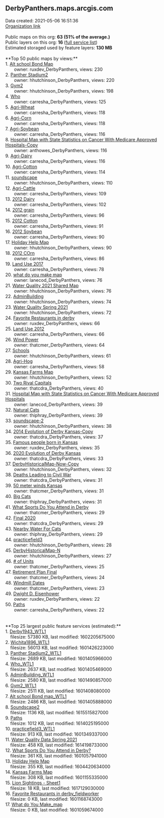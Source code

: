 <h2>DerbyPanthers.maps.arcgis.com</h2> Data created: 2021-05-06 16:51:36 <br /><a target='new' href='https://DerbyPanthers.maps.arcgis.com'>Organization link</a><br /><br />Public maps on this org: <b>63 (51% of the average.)</b><br />Public layers on this org: <b>16 </b>(<a target='new' href='https://services.arcgis.com/eHTcs3sY4zEuE0px/ArcGIS/rest/services'>full service list</a>)<br />Estimated storaged used by feature layers: <b>130 MB</b><br /><br />**Top 50 public maps by views:**<br />  1. <a target='new' href='https://www.arcgis.com/home/item.html?id=6efad3c32e004e4982c376fcfa99667c'>Alt school Bond Map</a> <br />  &nbsp;&nbsp;&nbsp;&nbsp; &nbsp;&nbsp;owner: ruxdev_DerbyPanthers, views: 230<br />  2. <a target='new' href='https://www.arcgis.com/home/item.html?id=01457e4a72784f0cb858f99b4869e8a1'>Panther Stadium2</a> <br />  &nbsp;&nbsp;&nbsp;&nbsp; &nbsp;&nbsp;owner: hhutchinson_DerbyPanthers, views: 220<br />  3. <a target='new' href='https://www.arcgis.com/home/item.html?id=96ced02565294c499b15ee451b0bc511'>Gym2</a> <br />  &nbsp;&nbsp;&nbsp;&nbsp; &nbsp;&nbsp;owner: hhutchinson_DerbyPanthers, views: 198<br />  4. <a target='new' href='https://www.arcgis.com/home/item.html?id=c77d1aa1c253419db7a6439941281729'>Who</a> <br />  &nbsp;&nbsp;&nbsp;&nbsp; &nbsp;&nbsp;owner: carresha_DerbyPanthers, views: 125<br />  5. <a target='new' href='https://www.arcgis.com/home/item.html?id=88a54d2e07da45d19f2455c71293a9b5'>Agri-Wheat</a> <br />  &nbsp;&nbsp;&nbsp;&nbsp; &nbsp;&nbsp;owner: carresha_DerbyPanthers, views: 118<br />  6. <a target='new' href='https://www.arcgis.com/home/item.html?id=61e61c4d852e44a594a071c227226477'>Agri-Corn</a> <br />  &nbsp;&nbsp;&nbsp;&nbsp; &nbsp;&nbsp;owner: carresha_DerbyPanthers, views: 118<br />  7. <a target='new' href='https://www.arcgis.com/home/item.html?id=572328f7188c468984fcc8e6d36f398d'>Agri-Soybean</a> <br />  &nbsp;&nbsp;&nbsp;&nbsp; &nbsp;&nbsp;owner: carresha_DerbyPanthers, views: 116<br />  8. <a target='new' href='https://www.arcgis.com/home/item.html?id=19a516d5b15f4333a9a96b72dbc144c2'>Hospital Map with State Statistics on Cancer With Medicare Approved Hospitals-Copy</a> <br />  &nbsp;&nbsp;&nbsp;&nbsp; &nbsp;&nbsp;owner: anthowes_DerbyPanthers, views: 116<br />  9. <a target='new' href='https://www.arcgis.com/home/item.html?id=fd743ee5842740ad93dad412db197602'>Agri-Dairy</a> <br />  &nbsp;&nbsp;&nbsp;&nbsp; &nbsp;&nbsp;owner: carresha_DerbyPanthers, views: 116<br />  10. <a target='new' href='https://www.arcgis.com/home/item.html?id=e6f76dd65ee04a13bddcbcac1361a178'>Agri-Cotton</a> <br />  &nbsp;&nbsp;&nbsp;&nbsp; &nbsp;&nbsp;owner: carresha_DerbyPanthers, views: 114<br />  11. <a target='new' href='https://www.arcgis.com/home/item.html?id=8955c8fde7e549ae9ed380419e6f35a7'>soundscape</a> <br />  &nbsp;&nbsp;&nbsp;&nbsp; &nbsp;&nbsp;owner: hhutchinson_DerbyPanthers, views: 110<br />  12. <a target='new' href='https://www.arcgis.com/home/item.html?id=1cb247d4f9174a80a9b0fa7912c62270'>Agri-Cattle</a> <br />  &nbsp;&nbsp;&nbsp;&nbsp; &nbsp;&nbsp;owner: carresha_DerbyPanthers, views: 109<br />  13. <a target='new' href='https://www.arcgis.com/home/item.html?id=8f381c70fc89453fb4684c141959c949'>2012 Dairy</a> <br />  &nbsp;&nbsp;&nbsp;&nbsp; &nbsp;&nbsp;owner: carresha_DerbyPanthers, views: 102<br />  14. <a target='new' href='https://www.arcgis.com/home/item.html?id=243c910c816b4a799998820ea322b824'>2012 grain</a> <br />  &nbsp;&nbsp;&nbsp;&nbsp; &nbsp;&nbsp;owner: carresha_DerbyPanthers, views: 96<br />  15. <a target='new' href='https://www.arcgis.com/home/item.html?id=597b830e7e214613b43e243f503b4c72'>2012 Cotton</a> <br />  &nbsp;&nbsp;&nbsp;&nbsp; &nbsp;&nbsp;owner: carresha_DerbyPanthers, views: 91<br />  16. <a target='new' href='https://www.arcgis.com/home/item.html?id=f30dcdaf56e544f3a44d0c2ea824bdc1'>2012 Soybean</a> <br />  &nbsp;&nbsp;&nbsp;&nbsp; &nbsp;&nbsp;owner: carresha_DerbyPanthers, views: 90<br />  17. <a target='new' href='https://www.arcgis.com/home/item.html?id=439c8de7d13046bcb024dab3a56f5997'>Holiday Help Map</a> <br />  &nbsp;&nbsp;&nbsp;&nbsp; &nbsp;&nbsp;owner: hhutchinson_DerbyPanthers, views: 90<br />  18. <a target='new' href='https://www.arcgis.com/home/item.html?id=620376b970f04bb693ed70dbfea5bd1a'>2012 COrn</a> <br />  &nbsp;&nbsp;&nbsp;&nbsp; &nbsp;&nbsp;owner: carresha_DerbyPanthers, views: 86<br />  19. <a target='new' href='https://www.arcgis.com/home/item.html?id=801f1ed07bea4e1a9de91ccf6d6c66bc'>Land Use 2017</a> <br />  &nbsp;&nbsp;&nbsp;&nbsp; &nbsp;&nbsp;owner: carresha_DerbyPanthers, views: 78<br />  20. <a target='new' href='https://www.arcgis.com/home/item.html?id=ef99cf0ec0724d74bfa6e883172825ea'>what do you make map</a> <br />  &nbsp;&nbsp;&nbsp;&nbsp; &nbsp;&nbsp;owner: lanecod_DerbyPanthers, views: 76<br />  21. <a target='new' href='https://www.arcgis.com/home/item.html?id=078e6ed9f3e94c8b8459fe7847801300'>Water Quality 2021 Shared Map</a> <br />  &nbsp;&nbsp;&nbsp;&nbsp; &nbsp;&nbsp;owner: hhutchinson_DerbyPanthers, views: 76<br />  22. <a target='new' href='https://www.arcgis.com/home/item.html?id=8f4f69b8215a4579b04c9e658282740b'>AdminBuilding</a> <br />  &nbsp;&nbsp;&nbsp;&nbsp; &nbsp;&nbsp;owner: hhutchinson_DerbyPanthers, views: 74<br />  23. <a target='new' href='https://www.arcgis.com/home/item.html?id=a3b0bdb8cdb545d2a446ce6128858a9f'>Water Quality Spring 2021</a> <br />  &nbsp;&nbsp;&nbsp;&nbsp; &nbsp;&nbsp;owner: hhutchinson_DerbyPanthers, views: 72<br />  24. <a target='new' href='https://www.arcgis.com/home/item.html?id=91dc1e5914c4452f9675c5d8f7a9e4fb'>Favorite Restaurants in derby</a> <br />  &nbsp;&nbsp;&nbsp;&nbsp; &nbsp;&nbsp;owner: ruxdev_DerbyPanthers, views: 66<br />  25. <a target='new' href='https://www.arcgis.com/home/item.html?id=b8b55702db2248669cb117f9cba8c241'>Land Use 2012</a> <br />  &nbsp;&nbsp;&nbsp;&nbsp; &nbsp;&nbsp;owner: carresha_DerbyPanthers, views: 66<br />  26. <a target='new' href='https://www.arcgis.com/home/item.html?id=4b773eb2537c4191ab774ad14de98e17'>Wind Power</a> <br />  &nbsp;&nbsp;&nbsp;&nbsp; &nbsp;&nbsp;owner: thatcmer_DerbyPanthers, views: 64<br />  27. <a target='new' href='https://www.arcgis.com/home/item.html?id=0e0b6c654a7648b0aa0b7af190d7349f'>Schools</a> <br />  &nbsp;&nbsp;&nbsp;&nbsp; &nbsp;&nbsp;owner: hhutchinson_DerbyPanthers, views: 61<br />  28. <a target='new' href='https://www.arcgis.com/home/item.html?id=e21902faeb804a929a0a6a317c548c0c'>Agri-Hog</a> <br />  &nbsp;&nbsp;&nbsp;&nbsp; &nbsp;&nbsp;owner: carresha_DerbyPanthers, views: 58<br />  29. <a target='new' href='https://www.arcgis.com/home/item.html?id=2a092a26dff74520b0a0310abf85435c'>Kansas Farms Map</a> <br />  &nbsp;&nbsp;&nbsp;&nbsp; &nbsp;&nbsp;owner: hhutchinson_DerbyPanthers, views: 52<br />  30. <a target='new' href='https://www.arcgis.com/home/item.html?id=1cb70992b1ba4f2ba41eb925c4276b30'>Two Rival Capitals</a> <br />  &nbsp;&nbsp;&nbsp;&nbsp; &nbsp;&nbsp;owner: thatcdra_DerbyPanthers, views: 40<br />  31. <a target='new' href='https://www.arcgis.com/home/item.html?id=54371277210a4c87a8fa2c6856cbba89'>Hospital Map with State Statistics on Cancer With Medicare Approved Hospitals</a> <br />  &nbsp;&nbsp;&nbsp;&nbsp; &nbsp;&nbsp;owner: lanecod_DerbyPanthers, views: 39<br />  32. <a target='new' href='https://www.arcgis.com/home/item.html?id=bf527c51479342c88f4f79b5b75f2ed1'>Natural Cats</a> <br />  &nbsp;&nbsp;&nbsp;&nbsp; &nbsp;&nbsp;owner: thiphray_DerbyPanthers, views: 39<br />  33. <a target='new' href='https://www.arcgis.com/home/item.html?id=d98ed10289b046cda500949c6396acc8'>soundscape-2</a> <br />  &nbsp;&nbsp;&nbsp;&nbsp; &nbsp;&nbsp;owner: hhutchinson_DerbyPanthers, views: 38<br />  34. <a target='new' href='https://www.arcgis.com/home/item.html?id=816294c4bef74b9e8481e4a02c401ac0'>2014 Evolution of Derby Kansas-Copy</a> <br />  &nbsp;&nbsp;&nbsp;&nbsp; &nbsp;&nbsp;owner: thatcdra_DerbyPanthers, views: 37<br />  35. <a target='new' href='https://www.arcgis.com/home/item.html?id=78f49a2b742c40f889df4cedabd0ed28'>Famous people born in Kansas</a> <br />  &nbsp;&nbsp;&nbsp;&nbsp; &nbsp;&nbsp;owner: ruxdev_DerbyPanthers, views: 35<br />  36. <a target='new' href='https://www.arcgis.com/home/item.html?id=2f01362637074c7db04d5dbd977a7865'>2020 Evolution of Derby Kansas</a> <br />  &nbsp;&nbsp;&nbsp;&nbsp; &nbsp;&nbsp;owner: thatcdra_DerbyPanthers, views: 33<br />  37. <a target='new' href='https://www.arcgis.com/home/item.html?id=388578851ba148739da9929fd8460e77'>DerbyHistoricalMap-Now-Copy</a> <br />  &nbsp;&nbsp;&nbsp;&nbsp; &nbsp;&nbsp;owner: hhutchinson_DerbyPanthers, views: 32<br />  38. <a target='new' href='https://www.arcgis.com/home/item.html?id=0987890bcd62449c80ba54a680e540d0'>Deaths Leading to Civil War</a> <br />  &nbsp;&nbsp;&nbsp;&nbsp; &nbsp;&nbsp;owner: thatcdra_DerbyPanthers, views: 31<br />  39. <a target='new' href='https://www.arcgis.com/home/item.html?id=84da5627d1ed4c81ab6c6242fa11f0d9'>50 meter winds Kansas</a> <br />  &nbsp;&nbsp;&nbsp;&nbsp; &nbsp;&nbsp;owner: thatcmer_DerbyPanthers, views: 31<br />  40. <a target='new' href='https://www.arcgis.com/home/item.html?id=58b96b9db1374e7b9a1e40a2a43d3900'>Big Cats</a> <br />  &nbsp;&nbsp;&nbsp;&nbsp; &nbsp;&nbsp;owner: thiphray_DerbyPanthers, views: 31<br />  41. <a target='new' href='https://www.arcgis.com/home/item.html?id=35c02e68cb6b4a20abfe357dea5295f1'>What Sports Do You Attend in Derby</a> <br />  &nbsp;&nbsp;&nbsp;&nbsp; &nbsp;&nbsp;owner: thatcmer_DerbyPanthers, views: 29<br />  42. <a target='new' href='https://www.arcgis.com/home/item.html?id=cfadff8255964047a12b552320eda36e'>Final 2020</a> <br />  &nbsp;&nbsp;&nbsp;&nbsp; &nbsp;&nbsp;owner: thatcdra_DerbyPanthers, views: 29<br />  43. <a target='new' href='https://www.arcgis.com/home/item.html?id=234eb11b76f243f191415d37b1093d61'>Nearby Water For Cats</a> <br />  &nbsp;&nbsp;&nbsp;&nbsp; &nbsp;&nbsp;owner: thiphray_DerbyPanthers, views: 29<br />  44. <a target='new' href='https://www.arcgis.com/home/item.html?id=629432f7bdde47ada5601ddf96a29f9b'>practicefield3</a> <br />  &nbsp;&nbsp;&nbsp;&nbsp; &nbsp;&nbsp;owner: hhutchinson_DerbyPanthers, views: 28<br />  45. <a target='new' href='https://www.arcgis.com/home/item.html?id=e454d75b082a4ac9a53ca1c6ae56f928'>DerbyHistoricalMap-N</a> <br />  &nbsp;&nbsp;&nbsp;&nbsp; &nbsp;&nbsp;owner: hhutchinson_DerbyPanthers, views: 27<br />  46. <a target='new' href='https://www.arcgis.com/home/item.html?id=8f90bd6d11c44cfc82fb6d0ba1868d4e'># of Units</a> <br />  &nbsp;&nbsp;&nbsp;&nbsp; &nbsp;&nbsp;owner: thatcmer_DerbyPanthers, views: 25<br />  47. <a target='new' href='https://www.arcgis.com/home/item.html?id=b080b3a9aae142fc920bbf230cd29a3f'>Retirement Plan Final</a> <br />  &nbsp;&nbsp;&nbsp;&nbsp; &nbsp;&nbsp;owner: thatcmer_DerbyPanthers, views: 24<br />  48. <a target='new' href='https://www.arcgis.com/home/item.html?id=c328799522ec4275ba339157211c31c9'>Windmill Dates</a> <br />  &nbsp;&nbsp;&nbsp;&nbsp; &nbsp;&nbsp;owner: thatcmer_DerbyPanthers, views: 23<br />  49. <a target='new' href='https://www.arcgis.com/home/item.html?id=ae174a59226242d1b288bbf0a44a6e5b'>Dwight D. Eisenhower</a> <br />  &nbsp;&nbsp;&nbsp;&nbsp; &nbsp;&nbsp;owner: ruxdev_DerbyPanthers, views: 22<br />  50. <a target='new' href='https://www.arcgis.com/home/item.html?id=5d961b5c93314424adb6041dfa28388c'>Paths</a> <br />  &nbsp;&nbsp;&nbsp;&nbsp; &nbsp;&nbsp;owner: carresha_DerbyPanthers, views: 22<br /><br /><br />**Top 25 largest public feature services (estimated):**<br /> 1. <a target='new' href='https://www.arcgis.com/home/item.html?id=c7503bc1eca3416db71ed703bec19300'>Derby1943_WTL1</a><br /> &nbsp;&nbsp;&nbsp;&nbsp;filesize: 57380 KB, last modified: 1602205675000<br /> 2. <a target='new' href='https://www.arcgis.com/home/item.html?id=c0f31bde87c048b8ae20942d80f9d499'>Wichita1896_WTL1</a><br /> &nbsp;&nbsp;&nbsp;&nbsp;filesize: 56013 KB, last modified: 1601426223000<br /> 3. <a target='new' href='https://www.arcgis.com/home/item.html?id=df4a8821ecf74aa5bf08c101eb7f8c0a'>Panther Stadium2_WTL1</a><br /> &nbsp;&nbsp;&nbsp;&nbsp;filesize: 2689 KB, last modified: 1601405966000<br /> 4. <a target='new' href='https://www.arcgis.com/home/item.html?id=1a19c1445a1d4b33ab9fc189ee969e7b'>Who_WTL1</a><br /> &nbsp;&nbsp;&nbsp;&nbsp;filesize: 2637 KB, last modified: 1601405469000<br /> 5. <a target='new' href='https://www.arcgis.com/home/item.html?id=10ebe2875a554842a082e879dde14966'>AdminBuilding_WTL1</a><br /> &nbsp;&nbsp;&nbsp;&nbsp;filesize: 2580 KB, last modified: 1601490857000<br /> 6. <a target='new' href='https://www.arcgis.com/home/item.html?id=1ad07eb9be9344c2acebd2ccb819c340'>Gym2_WTL1</a><br /> &nbsp;&nbsp;&nbsp;&nbsp;filesize: 2511 KB, last modified: 1601408080000<br /> 7. <a target='new' href='https://www.arcgis.com/home/item.html?id=9a0cd57655164e2dbd78f6e36fc6845b'>Alt school Bond map_WTL1</a><br /> &nbsp;&nbsp;&nbsp;&nbsp;filesize: 2486 KB, last modified: 1601405888000<br /> 8. <a target='new' href='https://www.arcgis.com/home/item.html?id=96ee3a36cea54a1c96d070a6ef965ddc'>Soundscape2</a><br /> &nbsp;&nbsp;&nbsp;&nbsp;filesize: 1136 KB, last modified: 1615515827000<br /> 9. <a target='new' href='https://www.arcgis.com/home/item.html?id=b0086df8fcd448e6ae110762c3628464'>Paths</a><br /> &nbsp;&nbsp;&nbsp;&nbsp;filesize: 1012 KB, last modified: 1614025195000<br /> 10. <a target='new' href='https://www.arcgis.com/home/item.html?id=058c48dd23b0492db8871f80a7033f30'>practicefield3_WTL1</a><br /> &nbsp;&nbsp;&nbsp;&nbsp;filesize: 913 KB, last modified: 1601349337000<br /> 11. <a target='new' href='https://www.arcgis.com/home/item.html?id=54d3f9167d7447ec8bb854a014c9097d'>Water Quality Data Spring 2021</a><br /> &nbsp;&nbsp;&nbsp;&nbsp;filesize: 458 KB, last modified: 1614198733000<br /> 12. <a target='new' href='https://www.arcgis.com/home/item.html?id=6daa2dc058894193a1f18c1e64376e06'>What Sports Do You Attend in Derby?</a><br /> &nbsp;&nbsp;&nbsp;&nbsp;filesize: 361 KB, last modified: 1601057941000<br /> 13. <a target='new' href='https://www.arcgis.com/home/item.html?id=2d8cc5167a8740f791f6032759b9b8c8'>Holiday Help Map</a><br /> &nbsp;&nbsp;&nbsp;&nbsp;filesize: 355 KB, last modified: 1604420634000<br /> 14. <a target='new' href='https://www.arcgis.com/home/item.html?id=41c65495d9204a37acf8cb2ed7dab494'>Kansas Farms Map</a><br /> &nbsp;&nbsp;&nbsp;&nbsp;filesize: 308 KB, last modified: 1601155335000<br /> 15. <a target='new' href='https://www.arcgis.com/home/item.html?id=ae8a623392d946b7b6f08ab15d556bd7'>Lion Sightings - Sheet1</a><br /> &nbsp;&nbsp;&nbsp;&nbsp;filesize: 18 KB, last modified: 1617129030000<br /> 16. <a target='new' href='https://www.arcgis.com/home/item.html?id=8579c998463b4fafb819a0d018f4085b'>Favorite Restaurants in derby_fieldworker</a><br /> &nbsp;&nbsp;&nbsp;&nbsp;filesize: 0 KB, last modified: 1601168743000<br /> 17. <a target='new' href='https://www.arcgis.com/home/item.html?id=75c5a32828a24caba69d49a21c83181c'>What do You Make_map</a><br /> &nbsp;&nbsp;&nbsp;&nbsp;filesize: 0 KB, last modified: 1601059674000<br />